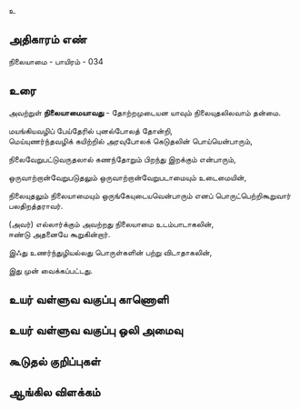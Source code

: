 உ


## அதிகாரம் எண்

நிலையாமை - பாயிரம் - 034

## உரை

அவற்றுள்  **நிலையாமையாவது**  -
தோற்றமுடையன யாவும் நிலையுதலிலவாம் தன்மை.  

மயங்கியவழிப் பேய்தேரில் புனல்போலத் தோன்றி,  
மெய்யுணர்ந்தவழிக் கயிற்றில் அரவுபோலக் கெடுதலின் பொய்யென்பாரும்,  

நிலைவேறுபட்டுவருதலால் கணந்தோறும் பிறந்து இறக்கும் என்பாரும்,  

ஒருவாற்றான்வேறுபடுதலும் ஒருவாற்றான்வேறுபடாமையும் உடைமையின்,  

நிலையுதலும் நிலையாமையும் ஒருங்கேயுடையவென்பாரும் எனப் பொருட்பெற்றிகூறுவார் பலதிறத்தராவர்.  

(அவர்) எல்லார்க்கும் அவற்றது நிலையாமை உடம்பாடாகலின்,  
ஈண்டு அதனையே கூறுகின்றார்.  

இஃது உணர்ந்துழியல்லது பொருள்களின் பற்று விடாதாகலின்,  

இது முன் வைக்கப்பட்டது.


## உயர் வள்ளுவ வகுப்பு காணொளி


## உயர் வள்ளுவ வகுப்பு ஒலி அமைவு 


## கூடுதல் குறிப்புகள்


## ஆங்கில விளக்கம்

